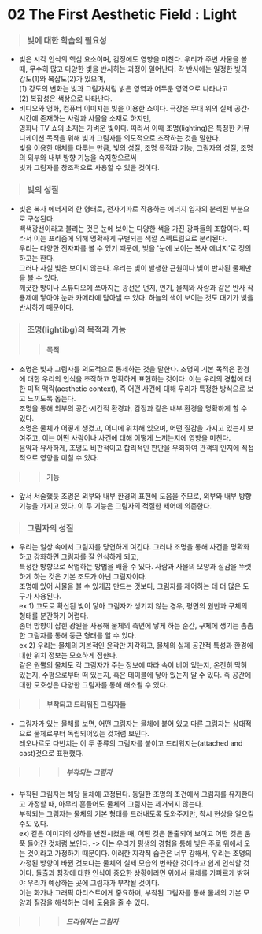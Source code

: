 # 02 The First Aesthetic Field : Light
> ### 빛에 대한 학습의 필요성
  * 빛은 시각 인식의 핵심 요소이며, 감정에도 영향을 미친다. 
    우리가 주변 사물을 볼 때, 무수히 많고 다양한 빛을 반사하는 과정이 일어난다. 각 반사에는 일정한 빛의 강도(1)와 복잡도(2)가 있으며,    
    (1) 강도의 변화는 빛과 그림자처럼 밝은 영역과 어두운 영역으로 나타나고    
    (2) 복잡성은 색상으로 나타난다.    
 * 비디오와 영화, 컴퓨터 이미지는 빛을 이용한 쇼이다. 극장은 무대 위의 실제 공간·시간에 존재하는 사람과 사물을 소재로 하지만,      
  영화나 TV 쇼의 소재는 가벼운 빛이다. 따라서 이때 조명(lighting)은 특정한 커뮤니케이션 목적을 위해 빛과 그림자를 의도적으로 조작하는 것을 말한다.    
  빛을 이용한 매체를 다루는 만큼, 빛의 성질, 조명 목적과 기능, 그림자의 성질, 조명의 외부와 내부 방향 기능을 숙지함으로써     
  빛과 그림자를 창조적으로 사용할 수 있을 것이다.    
         
> ### 빛의 성질
  * 빛은 복사 에너지의 한 형태로, 전자기파로 작용하는 에너지 입자의 분리된 부분으로 구성된다.    
    백색광선이라고 불리는 것은 눈에 보이는 다양한 색을 가진 광파들의 조합이다. 따라서 이는 프리즘에 의해 명확하게 구별되는 색깔 스펙트럼으로 분리된다.      
    우리는 다양한 전자파를 볼 수 있기 때문에, 빛을 '눈에 보이는 복사 에너지'로 정의하고는 한다.    
    그러나 사실 빛은 보이지 않는다. 우리는 빛이 발생한 근원이나 빛이 반사된 물체만을 볼 수 있다.   
    깨끗한 방이나 스튜디오에 쏘아지는 광선은 먼지, 연기, 물체와 사람과 같은 반사 작용제에 닿아야 눈과 카메라에 담아낼 수 있다.
    하늘의 색이 보이는 것도 대기가 빛을 반사하기 때문이다. 
   
> ### 조명(lightibg)의 목적과 기능
> > #### 목적
  * 조명은 빛과 그림자를 의도적으로 통제하는 것을 말한다. 조명의 기본 목적은 환경에 대한 우리의 인식을 조작하고 명확하게 표현하는 것이다.
    이는 우리의 경험에 대한 미적 맥락(aesthetic context), 즉 어떤 사건에 대해 우리가 특정한 방식으로 보고 느끼도록 돕는다.    
    조명을 통해 외부의 공간·시간적 환경과, 감정과 같은 내부 환경을 명확하게 할 수 있다.     
    조명은 물체가 어떻게 생겼고, 어디에 위치해 있으며, 어떤 질감을 가지고 있는지 보여주고, 이는 어떤 사람이나 사건에 대해 어떻게 느끼는지에 영향을 미친다.    
    음악과 유사하게, 조명도 비판적이고 합리적인 판단을 우회하여 관객의 인지에 직접적으로 영향을 미칠 수 있다.     
> > #### 기능
 * 앞서 서술했듯 조명은 외부와 내부 환경의 표현에 도움을 주므로, 외부와 내부 방향 기능을 가지고 있다. 이 두 기능은 그림자의 적절한 제어에 의존한다.    
   
> ### 그림자의 성질
 * 우리는 일상 속에서 그림자를 당연하게 여긴다. 그러나 조명을 통해 사건을 명확화하고 강화하면 그림자를 잘 인식하게 되고,    
  특정한 방향으로 작업하는 방법을 배울 수 있다. 사람과 사물의 모양과 질감을 뚜렷하게 하는 것은 기본 조도가 아닌 그림자이다.   
  조명에 있어 사물을 볼 수 있게끔 만드는 것보다, 그림자를 제어하는 데 더 많은 도구가 사용된다.   
  ex 1) 고도로 확산된 빛이 닿아 그림자가 생기지 않는 경우, 평면의 원반과 구체의 형태를 분간하기 어렵다.    
      좀더 방향이 잡힌 광원을 사용해 물체의 측면에 닿게 하는 순간, 구체에 생기는 촘촘한 그림자를 통해 둥근 형태를 알 수 있다.    
  ex 2) 우리는 물체의 기본적인 윤곽만 지각하고, 물체의 실제 공간적 특성과 환경에 대한 위치 정보는 모호하게 접한다.  
        같은 원뿔의 물체도 각 그림자가 주는 정보에 따라 속이 비어 있는지, 온전히 막혀 있는지, 수평으로부터 떠 있는지, 혹은 테이블에 닿아 있는지 알 수 있다. 즉 공간에 대한 모호성은 다양한 그림자를 통해 해소될 수 있다.      
     
 > > #### 부착되고 드리워진 그림자들
  * 그림자가 있는 물체를 보면, 어떤 그림자는 물체에 붙어 있고 다른 그림자는 상대적으로 물체로부터 독립되어있는 것처럼 보인다.    
    레오나르도 다빈치는 이 두 종류의 그림자를 붙이고 드리워지는(attached and cast)것으로 표현했다. 
        
 > > > ##### 부착되는 그림자
  * 부착된 그림자는 해당 물체에 고정된다. 동일한 조명의 조건에서 그림자를 유지한다고 가정할 때, 아무리 흔들어도 물체의 그림자는 제거되지 않는다.   
    부착되는 그림자는 물체의 기본 형태를 드러내도록 도와주지만, 착시 현상을 일으킬 수도 있다.   
    ex) 같은 이미지의 상하를 반전시켰을 때, 어떤 것은 돌출되어 보이고 어떤 것은 움푹 들어간 것처럼 보인다. 
       -> 이는 우리가 평생의 경험을 통해 빛은 주로 위에서 오는 것이라고 가정하기 때문이다. 
         이러한 지각적 습관은 너무 강해서, 우리는 조명의 가정된 방향이 바뀐 것보다는 물체의 실제 모습의 변화한 것이라고 쉽게 인식할 것이다. 
         돌출과 침강에 대한 인식이 중요한 상황이라면 위에서 물체를 가파르게 밝혀야 우리가 예상하는 곳에 그림자가 부착될 것이다.    
         이는 화가나 그래픽 아티스트에게 중요하며, 부착된 그림자를 통해 물체의 기본 모양과 질감을 해석하는 데에 도움을 줄 수 있다.    
        
 > > > ##### 드리워지는 그림자 
